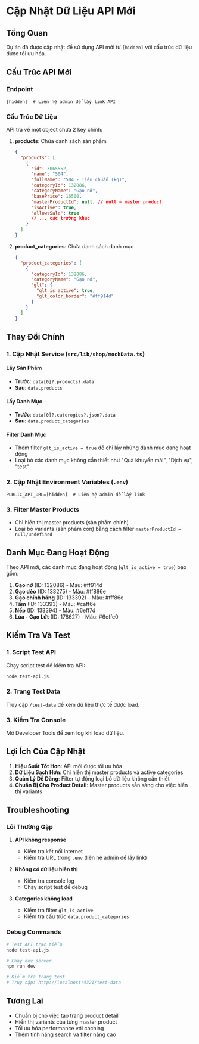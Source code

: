 # Cập Nhật Dữ Liệu API Mới

## Tổng Quan

Dự án đã được cập nhật để sử dụng API mới từ `[hidden]` với cấu trúc dữ liệu được tối ưu hóa.

## Cấu Trúc API Mới

### Endpoint

```
[hidden]  # Liên hệ admin để lấy link API
```

### Cấu Trúc Dữ Liệu

API trả về một object chứa 2 key chính:

1. **products**: Chứa danh sách sản phẩm

   ```json
   {
     "products": [
       {
         "id": 3065552,
         "name": "504",
         "fullName": "504 - Tiêu chuẩn (kg)",
         "categoryId": 132086,
         "categoryName": "Gạo nở",
         "basePrice": 16500,
         "masterProductId": null, // null = master product
         "isActive": true,
         "allowsSale": true
         // ... các trường khác
       }
     ]
   }
   ```

2. **product_categories**: Chứa danh sách danh mục
   ```json
   {
     "product_categories": [
       {
         "categoryId": 132086,
         "categoryName": "Gạo nở",
         "glt": {
           "glt_is_active": true,
           "glt_color_border": "#ff914d"
         }
       }
     ]
   }
   ```

## Thay Đổi Chính

### 1. Cập Nhật Service (`src/lib/shop/mockData.ts`)

#### Lấy Sản Phẩm

- **Trước**: `data[0]?.products?.data`
- **Sau**: `data.products`

#### Lấy Danh Mục

- **Trước**: `data[0]?.caterogies?.json?.data`
- **Sau**: `data.product_categories`

#### Filter Danh Mục

- Thêm filter `glt_is_active = true` để chỉ lấy những danh mục đang hoạt động
- Loại bỏ các danh mục không cần thiết như "Quà khuyến mãi", "Dịch vụ", "test"

### 2. Cập Nhật Environment Variables (`.env`)

```env
PUBLIC_API_URL=[hidden]  # Liên hệ admin để lấy link
```

### 3. Filter Master Products

- Chỉ hiển thị master products (sản phẩm chính)
- Loại bỏ variants (sản phẩm con) bằng cách filter `masterProductId = null/undefined`

## Danh Mục Đang Hoạt Động

Theo API mới, các danh mục đang hoạt động (`glt_is_active = true`) bao gồm:

1. **Gạo nở** (ID: 132086) - Màu: #ff914d
2. **Gạo dẻo** (ID: 133275) - Màu: #ff886e
3. **Gạo chính hãng** (ID: 133392) - Màu: #fff86e
4. **Tấm** (ID: 133393) - Màu: #caff6e
5. **Nếp** (ID: 133394) - Màu: #6eff7d
6. **Lúa - Gạo Lứt** (ID: 178627) - Màu: #6effe0

## Kiểm Tra Và Test

### 1. Script Test API

Chạy script test để kiểm tra API:

```bash
node test-api.js
```

### 2. Trang Test Data

Truy cập `/test-data` để xem dữ liệu thực tế được load.

### 3. Kiểm Tra Console

Mở Developer Tools để xem log khi load dữ liệu.

## Lợi Ích Của Cập Nhật

1. **Hiệu Suất Tốt Hơn**: API mới được tối ưu hóa
2. **Dữ Liệu Sạch Hơn**: Chỉ hiển thị master products và active categories
3. **Quản Lý Dễ Dàng**: Filter tự động loại bỏ dữ liệu không cần thiết
4. **Chuẩn Bị Cho Product Detail**: Master products sẵn sàng cho việc hiển thị variants

## Troubleshooting

### Lỗi Thường Gặp

1. **API không response**

   - Kiểm tra kết nối internet
   - Kiểm tra URL trong `.env` (liên hệ admin để lấy link)

2. **Không có dữ liệu hiển thị**

   - Kiểm tra console log
   - Chạy script test để debug

3. **Categories không load**
   - Kiểm tra filter `glt_is_active`
   - Kiểm tra cấu trúc `data.product_categories`

### Debug Commands

```bash
# Test API trực tiếp
node test-api.js

# Chạy dev server
npm run dev

# Kiểm tra trang test
# Truy cập: http://localhost:4321/test-data
```

## Tương Lai

- Chuẩn bị cho việc tạo trang product detail
- Hiển thị variants của từng master product
- Tối ưu hóa performance với caching
- Thêm tính năng search và filter nâng cao
